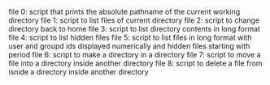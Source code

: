 file 0: script that prints the absolute pathname of the current working directory
file 1: script to list files of current directory
file 2: script to change directory back to home
file 3: script to list directory contents in long format
file 4: script to list hidden files
file 5: script to list files in long format with user and groupd ids displayed numerically and hidden files starting with period
file 6: script to make a directory in a directory
file 7: script to move a file into a directory inside another directory
file 8: script to delete a file from isnide a directory inside another directory
